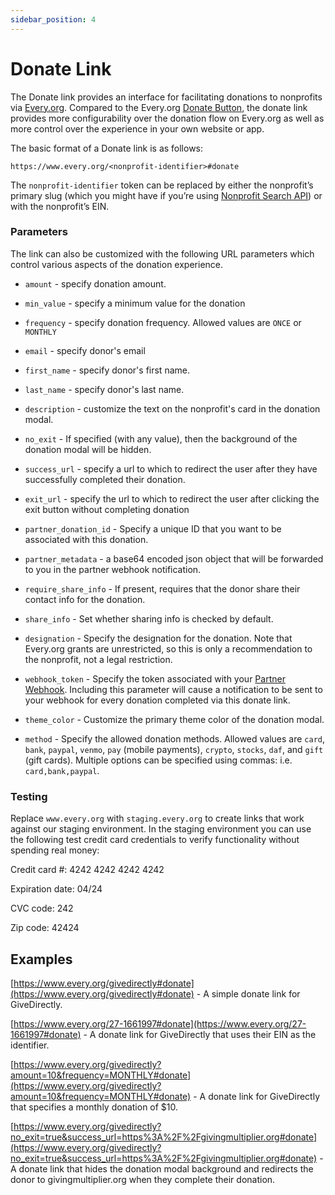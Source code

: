 ```yaml
---
sidebar_position: 4
---
```


# Donate Link

The Donate link provides an interface for facilitating donations to nonprofits
via [Every.org](http://Every.org). Compared to the Every.org
[Donate Button](./donate-link.md), the donate link provides more configurability
over the donation flow on Every.org as well as more control over the experience
in your own website or app.

The basic format of a Donate link is as follows:

`https://www.every.org/<nonprofit-identifier>#donate`

The `nonprofit-identifier` token can be replaced by either the nonprofit’s
primary slug (which you might have if you’re using
[Nonprofit Search API](./endpoints/nonprofit-search.md)) or with the nonprofit’s
EIN.

### Parameters

The link can also be customized with the following URL parameters which control
various aspects of the donation experience.

- `amount` - specify donation amount.

- `min_value` - specify a minimum value for the donation

- `frequency` - specify donation frequency. Allowed values are `ONCE` or
  `MONTHLY`

- `email` - specify donor's email

- `first_name` - specify donor's first name.

- `last_name` - specify donor's last name.

- `description` - customize the text on the nonprofit's card in the donation
  modal.

- `no_exit` - If specified (with any value), then the background of the donation
  modal will be hidden.

- `success_url` - specify a url to which to redirect the user after they have
  successfully completed their donation.
- `exit_url` - specify the url to which to redirect the user after clicking the
  exit button without completing donation

- `partner_donation_id` - Specify a unique ID that you want to be associated
  with this donation.

- `partner_metadata` - a base64 encoded json object that will be forwarded to
  you in the partner webhook notification.

- `require_share_info` - If present, requires that the donor share their contact
  info for the donation.

- `share_info` - Set whether sharing info is checked by default.

- `designation` - Specify the designation for the donation. Note that Every.org
  grants are unrestricted, so this is only a recommendation to the nonprofit,
  not a legal restriction.

- `webhook_token` - Specify the token associated with your
  [Partner Webhook](./webhooks/partner-webhook.mdx). Including this parameter
  will cause a notification to be sent to your webhook for every donation
  completed via this donate link.

- `theme_color` - Customize the primary theme color of the donation modal.

- `method` - Specify the allowed donation methods. Allowed values are `card`,
  `bank`, `paypal`, `venmo`, `pay` (mobile payments), `crypto`, `stocks`, `daf`,
  and `gift` (gift cards). Multiple options can be specified using commas: i.e.
  `card,bank,paypal`.

### Testing

Replace `www.every.org` with `staging.every.org` to create links that work
against our staging environment. In the staging environment you can use the
following test credit card credentials to verify functionality without spending
real money:

Credit card #: 4242 4242 4242 4242

Expiration date: 04/24

CVC code: 242

Zip code: 42424

## Examples

[https://www.every.org/givedirectly#donate](https://www.every.org/givedirectly#donate) -
A simple donate link for GiveDirectly.

[https://www.every.org/27-1661997#donate](https://www.every.org/27-1661997#donate) -
A donate link for GiveDirectly that uses their EIN as the identifier.

[https://www.every.org/givedirectly?amount=10&frequency=MONTHLY#donate](https://www.every.org/givedirectly?amount=10&frequency=MONTHLY#donate) -
A donate link for GiveDirectly that specifies a monthly donation of $10.

[https://www.every.org/givedirectly?no_exit=true&success_url=https%3A%2F%2Fgivingmultiplier.org#donate](https://www.every.org/givedirectly?no_exit=true&success_url=https%3A%2F%2Fgivingmultiplier.org#donate) -
A donate link that hides the donation modal background and redirects the donor
to givingmultiplier.org when they complete their donation.
